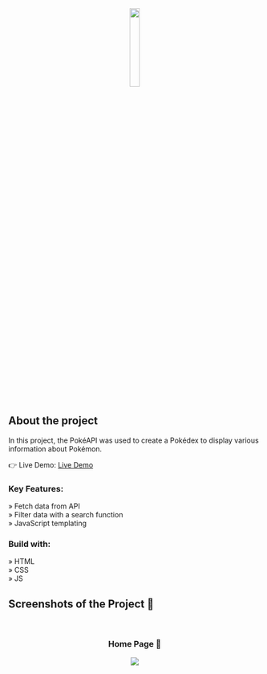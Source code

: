 <div align='center'><img style="width:20%" src='https://github.com/flos-code/pokedex/assets/148456982/ed08edff-1288-48a1-9e3e-ffbb7b27b3ac'/></div>

<h2>About the project</h2>

  <p>In this project, the PokéAPI was used to create a Pokédex to display various information about Pokémon.</p>

👉 Live Demo: <a href='https://pokedex.scholz-florian.com/'>Live Demo</a>

<h3>Key Features:</h3>

» Fetch data from API <br>
» Filter data with a search function <br>
» JavaScript templating


<h3>Build with:</h3>

» HTML <br>
» CSS <br>
» JS

<h2>Screenshots of the Project 📸</h2>
<br>
<h3 align='center'>Home Page 🏡</h3>

<div align='center'>
<img src='https://github.com/flos-code/pokedex/assets/148456982/b1f0e130-4dd7-4c9d-8014-d5d2cda5e168'/>

</div>
